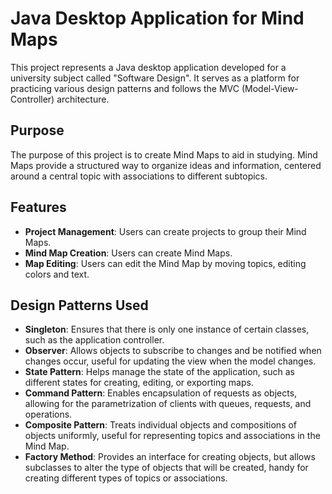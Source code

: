 # Java Desktop Application for Mind Maps

This project represents a Java desktop application developed for a university subject called "Software Design". It serves as a platform for practicing various design patterns and follows the MVC (Model-View-Controller) architecture.

## Purpose

The purpose of this project is to create Mind Maps to aid in studying. Mind Maps provide a structured way to organize ideas and information, centered around a central topic with associations to different subtopics.

## Features

- **Project Management**: Users can create projects to group their Mind Maps.
- **Mind Map Creation**: Users can create Mind Maps.
- **Map Editing**: Users can edit the Mind Map by moving topics, editing colors and text.


## Design Patterns Used

- **Singleton**: Ensures that there is only one instance of certain classes, such as the application controller.
- **Observer**: Allows objects to subscribe to changes and be notified when changes occur, useful for updating the view when the model changes.
- **State Pattern**: Helps manage the state of the application, such as different states for creating, editing, or exporting maps.
- **Command Pattern**: Enables encapsulation of requests as objects, allowing for the parametrization of clients with queues, requests, and operations.
- **Composite Pattern**: Treats individual objects and compositions of objects uniformly, useful for representing topics and associations in the Mind Map.
- **Factory Method**: Provides an interface for creating objects, but allows subclasses to alter the type of objects that will be created, handy for creating different types of topics or associations.

